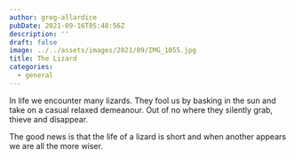```yaml
---
author: greg-allardice
pubDate: 2021-09-16T05:48:56Z
description: ''
draft: false
image: ../../assets/images/2021/09/IMG_1055.jpg
title: The Lizard
categories:
  - general
---
```


In life we encounter many lizards. They fool us by basking in the sun and take on a casual relaxed demeanour. Out of no where they silently grab, thieve and disappear.

The good news is that the life of a lizard is short and when another appears we are all the more wiser.
